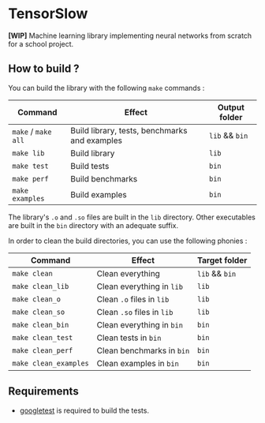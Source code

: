 # TensorSlow

**[WIP]** Machine learning library implementing neural networks from scratch for a school project.


## How to build ?

You can build the library with the following `make` commands :

Command | Effect | Output folder
--- | --- | --
`make` / `make all` | Build library, tests, benchmarks and examples | `lib` && `bin`
`make lib` | Build library | `lib`
`make test` | Build tests | `bin`
`make perf` | Build benchmarks | `bin`
`make examples` | Build examples | `bin`

The library's `.o` and `.so` files are built in the `lib` directory. Other executables are built in the `bin` directory with an adequate suffix.

In order to clean the build directories, you can use the following phonies :

Command | Effect | Target folder
--- | --- | ---
`make clean` | Clean everything | `lib` && `bin`
`make clean_lib` | Clean everything in `lib` | `lib`
`make clean_o` | Clean `.o` files in `lib` | `lib`
`make clean_so` |  Clean `.so` files in `lib` | `lib`
`make clean_bin` |  Clean everything in `bin` | `bin`
`make clean_test` | Clean tests in `bin` | `bin`
`make clean_perf` | Clean benchmarks in `bin` | `bin`
`make clean_examples` | Clean examples in `bin` | `bin`


## Requirements

- [googletest](https://github.com/google/googletest) is required to build the tests.

